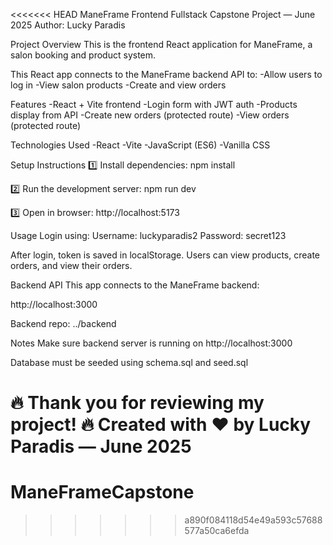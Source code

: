 <<<<<<< HEAD
ManeFrame Frontend
Fullstack Capstone Project — June 2025
Author: Lucky Paradis

Project Overview
This is the frontend React application for ManeFrame, a salon booking and product system.

This React app connects to the ManeFrame backend API to:
-Allow users to log in
-View salon products
-Create and view orders

Features
-React + Vite frontend
-Login form with JWT auth
-Products display from API
-Create new orders (protected route)
-View orders (protected route)

Technologies Used
-React
-Vite
-JavaScript (ES6)
-Vanilla CSS

Setup Instructions
1️⃣ Install dependencies:
npm install

2️⃣ Run the development server:
npm run dev

3️⃣ Open in browser:
http://localhost:5173

Usage
Login using:
Username: luckyparadis2
Password: secret123

After login, token is saved in localStorage.
Users can view products, create orders, and view their orders.

Backend API
This app connects to the ManeFrame backend:

http://localhost:3000

Backend repo: ../backend

Notes
Make sure backend server is running on http://localhost:3000

Database must be seeded using schema.sql and seed.sql

🔥 Thank you for reviewing my project!
🔥 Created with ❤️ by Lucky Paradis — June 2025
=======
# ManeFrameCapstone
>>>>>>> a890f084118d54e49a593c57688577a50ca6efda
